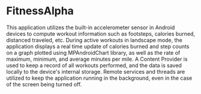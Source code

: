 # FitnessAlpha

This application utilizes the built-in accelerometer sensor in Android devices to compute workout information such as footsteps, calories burned, distanced traveled, etc. During active workouts in landscape mode, the application displays a real time update of calories burned and step counts on a graph plotted using MPAndroidChart library, as well as the rate of maximum, minimum, and average minutes per mile.  A Content Provider is used to keep a record of all workouts performed, and the data is saved locally to the device's internal storage. Remote services and threads are utilized to keep the application running in the background, even in the case of the screen being turned off.
